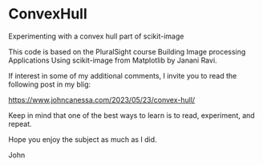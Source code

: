 # ConvexHull
Experimenting with a convex hull part of scikit-image

This code is based on the PluralSight course Building
Image processing Applications Using scikit-image from
Matplotlib by Janani Ravi.

If interest in some of my additional comments, I invite
you to read the following post in my blig:

https://www.johncanessa.com/2023/05/23/convex-hull/

Keep in mind that one of the best ways to learn is to
read, experiment, and repeat.

Hope you enjoy the subject as much as I did.

John
